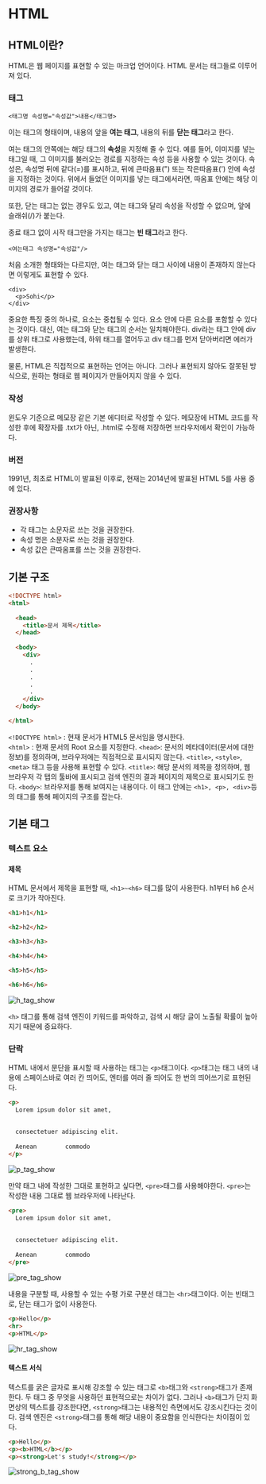 # HTML

## HTML이란?
HTML은 웹 페이지를 표현할 수 있는 마크업 언어이다. HTML 문서는 태그들로 이루어져 있다.

### 태그
```
<태그명 속성명="속성값">내용</태그명>
```
이는 태그의 형태이며, 내용의 앞을 **여는 태그**, 내용의 뒤를 **닫는 태그**라고 한다. 

여는 태그의 안쪽에는 해당 태그의 **속성**을 지정해 줄 수 있다. 예를 들어, 이미지를 넣는 태그일 때, 그 이미지를 불러오는 경로를 지정하는 속성 등을 사용할 수 있는 것이다. 속성은, 속성명 뒤에 같다(=)를 표시하고, 뒤에 큰따옴표(") 또는 작은따옴표(') 안에 속성을 지정하는 것이다. 위에서 들었던 이미지를 넣는 태그에서라면, 따옴표 안에는 해당 이미지의 경로가 들어갈 것이다. 

또한, 닫는 태그는 없는 경우도 있고, 여는 태그와 달리 속성을 작성할 수 없으며, 앞에 슬래쉬(/)가 붙는다.

종료 태그 없이 시작 태그만을 가지는 태그는 **빈 태그**라고 한다.
```
<여는태그 속성명="속성값"/>
```
처음 소개한 형태와는 다르지만, 여는 태그와 닫는 태그 사이에 내용이 존재하지 않는다면 이렇게도 표현할 수 있다.

```
<div>
  <p>Sohi</p>
</div>
```
중요한 특징 중의 하나로, 요소는 중첩될 수 있다. 요소 안에 다른 요소를 포함할 수 있다는 것이다. 대신, 여는 태그와 닫는 태그의 순서는 일치해야한다. div라는 태그 안에 div를 상위 태그로 사용했는데, 하위 태그를 열어두고 div 태그를 먼저 닫아버리면 에러가 발생한다. 

물론, HTML은 직접적으로 표현하는 언어는 아니다. 그러나 표현되지 않아도 잘못된 방식으로, 원하는 형태로 웹 페이지가 만들어지지 않을 수 있다.

### 작성
윈도우 기준으로 메모장 같은 기본 에디터로 작성할 수 있다. 메모장에 HTML 코드를 작성한 후에 확장자를 .txt가 아닌, .html로 수정해 저장하면 브라우저에서 확인이 가능하다. 

### 버전

1991년, 최초로 HTML이 발표된 이후로, 현재는 2014년에 발표된 HTML 5를 사용 중에 있다.

### 권장사항
- 각 태그는 소문자로 쓰는 것을 권장한다.
- 속성 명은 소문자로 쓰는 것을 권장한다.
- 속성 값은 큰따옴표를 쓰는 것을 권장한다.

## 기본 구조
```html
<!DOCTYPE html>
<html>
  
  <head>
    <title>문서 제목</title>
  </head>
  
  <body>
    <div>
      .
      .
      .
      .
      .
    </div>
  </body>

</html>
```
```<!DOCTYPE html>``` : 현재 문서가 HTML5 문서임을 명시한다.  
```<html>``` : 현재 문서의 Root 요소를 지정한다.
```<head>```: 문서의 메타데이터(문서에 대한 정보)를 정의하며, 브라우저에는 직접적으로 표시되지 않는다. `<title>`, `<style>`, `<meta>` 태그 등을 사용해 표현할 수 있다.
```<title>```: 해당 문서의 제목을 정의하며, 웹 브라우저 각 탭의 툴바에 표시되고 검색 엔진의 결과 페이지의 제목으로 표시되기도 한다.
```<body>```: 브라우저를 통해 보여지는 내용이다. 이 태그 안에는 ```<h1>, <p>, <div>```등의 태그를 통해 페이지의 구조를 잡는다.
 

## 기본 태그

### 텍스트 요소

#### 제목
HTML 문서에서 제목을 표현할 때, ```<h1>~<h6>``` 태그를 많이 사용한다. h1부터 h6 순서로 크기가 작아진다.

```html
<h1>h1</h1>

<h2>h2</h2>

<h3>h3</h3>

<h4>h4</h4>

<h5>h5</h5>

<h6>h6</h6>
```
![h_tag_show](src/h_tag.jpg)

`<h>` 태그를 통해 검색 엔진이 키워드를 파악하고, 검색 시 해당 글이 노출될 확률이 높아지기 때문에 중요하다.

### 단락
HTML 내에서 문단을 표시할 때 사용하는 태그는 `<p>`태그이다. `<p>`태그는 태그 내의 내용에 스페이스바로 여러 칸 띄어도, 엔터를 여러 줄 띄어도 한 번의 띄어쓰기로 표현된다.

```html
<p>
  Lorem ipsum dolor sit amet, 
  
  
  consectetuer adipiscing elit. 
  
  Aenean        commodo
</p>
```
![p_tag_show](src/p_tag.png)

만약 태그 내에 작성한 그대로 표현하고 싶다면, `<pre>`태그를 사용해야한다. `<pre>`는 작성한 내용 그대로 웹 브라우저에 나타난다.
```html
<pre>
  Lorem ipsum dolor sit amet, 
  
  
  consectetuer adipiscing elit. 
  
  Aenean        commodo
</pre>
```
![pre_tag_show](src/pre_tag.png)

내용을 구분할 때, 사용할 수 있는 수평 가로 구분선 태그는 `<hr>`태그이다. 이는 빈태그로, 닫는 태그가 없이 사용한다.
```html
<p>Hello</p>
<hr>
<p>HTML</p>
```
![hr_tag_show](src/hr_tag.png)

#### 텍스트 서식

텍스트를 굵은 글자로 표시해 강조할 수 있는 태그로 `<b>`태그와 `<strong>`태그가 존재한다. 두 태그 중 무엇을 사용하던 표현적으로는 차이가 없다. 그러나 `<b>`태그가 단지 화면상의 텍스트를 강조한다면, `<strong>`태그는 내용적인 측면에서도 강조시킨다는 것이다. 검색 엔진은 `<strong>`태그를 통해 해당 내용이 중요함을 인식한다는 차이점이 있다.

```html
<p>Hello</p>
<p><b>HTML</b></p>
<p><strong>Let's study!</strong></p>
```
![strong_b_tag_show](src/strong_b_tag.png)

